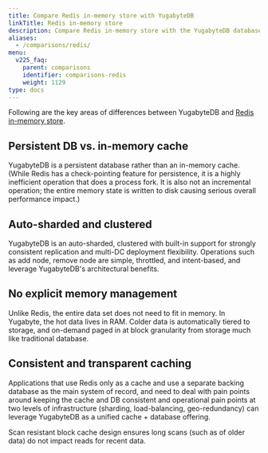 ```yaml
---
title: Compare Redis in-memory store with YugabyteDB
linkTitle: Redis in-memory store
description: Compare Redis in-memory store with the YugabyteDB database.
aliases:
  - /comparisons/redis/
menu:
  v225_faq:
    parent: comparisons
    identifier: comparisons-redis
    weight: 1129
type: docs
---
```


Following are the key areas of differences between YugabyteDB and [Redis in-memory store](https://redis.io/).

## Persistent DB vs. in-memory cache

YugabyteDB is a persistent database rather than an in-memory cache. (While Redis has a check-pointing feature for persistence, it is a highly inefficient operation that does a process fork. It is also not an incremental operation; the entire memory state is written to disk causing serious overall performance impact.)

## Auto-sharded and clustered

YugabyteDB is an auto-sharded, clustered with built-in support for strongly consistent replication and multi-DC deployment flexibility. Operations such as add node, remove node are simple, throttled, and intent-based, and leverage YugabyteDB's architectural benefits.

## No explicit memory management

Unlike Redis, the entire data set does not need to fit in memory. In Yugabyte, the hot data lives in RAM. Colder data is automatically tiered to storage, and on-demand paged in at block granularity from storage much like traditional database.

## Consistent and transparent caching

Applications that use Redis only as a cache and use a separate backing database as the main system of record, and need to deal with pain points around keeping the cache and DB consistent and operational pain points at two levels of infrastructure (sharding, load-balancing, geo-redundancy) can leverage YugabyteDB as a unified cache + database offering.

Scan resistant block cache design ensures long scans (such as of older data) do not impact reads for recent data.
